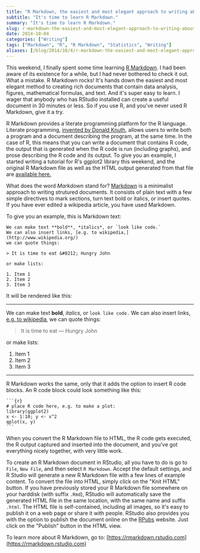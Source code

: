 ```yaml
---
title: "R Markdown, the easiest and most elegant approach to writing about data analysis with R"
subtitle: "It's time to learn R Markdown."
summary: "It's time to learn R Markdown."
slug: r-markdown-the-easiest-and-most-elegant-approach-to-writing-about-data-analysis-with-r
date: 2014-10-04
categories: ["Writing"]
tags: ["Markdown", "R", "R Markdown", "Statistics", "Writing"]
aliases: [/blog/2014/10/4/r-markdown-the-easiest-and-most-elegant-approach-to-writing-about-data-analysis-with-r]
---
```

This weekend, I finally spent some time learning [R Markdown](https://rmarkdown.rstudio.com/). I had been aware of its existence for a while, but I had never bothered to check it out. What a mistake. R Markdown rocks! It's hands down the easiest and most elegant method to creating rich documents that contain data analysis, figures, mathematical formulas, and text. And it's super easy to learn. I wager that anybody who has RStudio installed can create a useful document in 30 minutes or less. So if you use R, and you've never used R Markdown, give it a try.

R Markdown provides a literate programming platform for the R language. Literate programming, [invented by Donald Knuth,](https://en.wikipedia.org/wiki/Literate_programming) allows users to write both a program and a document describing the program, at the same time. In the case of R, this means that you can write a document that contains R code, the output that is generated when the R code is run (including graphs), and prose describing the R code and its output. To give you an example, I started writing a tutorial for R's ggplot2 library this weekend, and the original R Markdown file as well as the HTML output generated from that file are [available here.](https://github.com/wilkelab/ggplot2_cookbook/blob/master/README.md)

What does the word *Markdown* stand for? [Markdown](https://en.wikipedia.org/wiki/Markdown) is a minimalist approach to writing strutured documents. It consists of plain text with a few simple directives to mark sections, turn text bold or italics, or insert quotes. If you have ever edited a wikipedia article, you have used Markdown.

To give you an example, this is Markdown text:

    We can make text **bold**, *italics*, or `look like code.`
    We can also insert links, [e.g. to wikipedia,](http://www.wikipedia.org/)
    we can quote things:  
    
    > It is time to eat &#8212; Hungry John
    
    or make lists:
    
    1. Item 1
    2. Item 2
    3. Item 3

It will be rendered like this:

---

We can make text **bold**, *italics*, or `look like code.` We can also insert links, [e.g. to wikipedia,](http://www.wikipedia.org/) we can quote things: 

> It is time to eat &#8212; Hungry John

or make lists:
    
1. Item 1
2. Item 2
3. Item 3

---

R Markdown works the same, only that it adds the option to insert R code  blocks. An R code block could look something like this:

    ```{r}  
    # place R code here, e.g. to make a plot:  
    library(ggplot2)  
    x <- 1:10; y <- x^2  
    qplot(x, y)  
    ```

When you convert the R Markdown file to HTML, the R code gets executed, the R output captured and inserted into the document, and you've got everything nicely together, with very little work.

To create an R Markdown document in RStudio, all you have to do is go to ``File``, ``New File``, and then select ``R Markdown``. Accept the default settings, and R Studio will generate a new R Markdown file with a few lines of example content. To convert the file into HTML, simply click on the "Knit HTML" button. If you have previously stored your R Markdown file somewhere on your harddisk (with suffix `.Rmd`), RStudio will automatically save the generated HTML file in the same location, with the same name and suffix `.html`. The HTML file is self-contained, including all images, so it's easy to publish it on a web page or share it with people. RStudio also provides you with the option to publish the document online on the [RPubs](http://rpubs.com/) website. Just click on the "Publish" button in the HTML view.

To learn more about R Markdown, go to:  [https://rmarkdown.rstudio.com](https://rmarkdown.rstudio.com)
